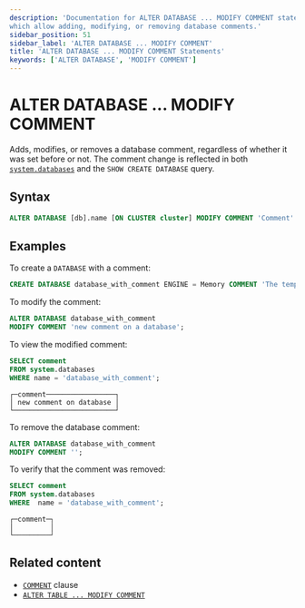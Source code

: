 ```yaml
---
description: 'Documentation for ALTER DATABASE ... MODIFY COMMENT statements
which allow adding, modifying, or removing database comments.'
sidebar_position: 51
sidebar_label: 'ALTER DATABASE ... MODIFY COMMENT'
title: 'ALTER DATABASE ... MODIFY COMMENT Statements'
keywords: ['ALTER DATABASE', 'MODIFY COMMENT']
---
```


# ALTER DATABASE ... MODIFY COMMENT

Adds, modifies, or removes a database comment, regardless of whether it was set
before or not. The comment change is reflected in both [`system.databases`](/operations/system-tables/databases.md) 
and the `SHOW CREATE DATABASE` query.

## Syntax 

``` sql
ALTER DATABASE [db].name [ON CLUSTER cluster] MODIFY COMMENT 'Comment'
```

## Examples 

To create a `DATABASE` with a comment:

``` sql
CREATE DATABASE database_with_comment ENGINE = Memory COMMENT 'The temporary database';
```

To modify the comment:

``` sql
ALTER DATABASE database_with_comment 
MODIFY COMMENT 'new comment on a database';
```

To view the modified comment:

```sql
SELECT comment 
FROM system.databases 
WHERE name = 'database_with_comment';
```

```text
┌─comment─────────────────┐
│ new comment on database │
└─────────────────────────┘
```

To remove the database comment:

``` sql
ALTER DATABASE database_with_comment 
MODIFY COMMENT '';
```

To verify that the comment was removed:

```sql title="Query"
SELECT comment 
FROM system.databases 
WHERE  name = 'database_with_comment';
```

```text title="Response"
┌─comment─┐
│         │
└─────────┘
```

## Related content 

- [`COMMENT`](/sql-reference/statements/create/table#comment-clause) clause
- [`ALTER TABLE ... MODIFY COMMENT`](./comment.md)
